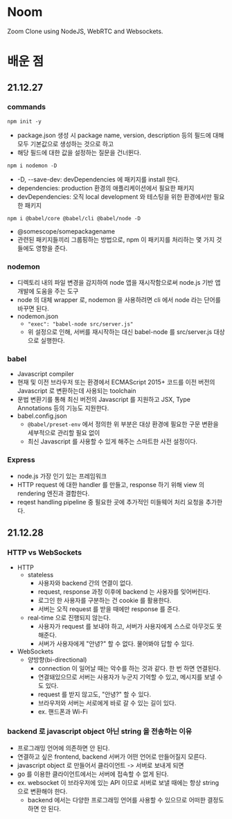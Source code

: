 # Noom

Zoom Clone using NodeJS, WebRTC and Websockets.

# 배운 점

## 21.12.27

### commands
`npm init -y`
* package.json 생성 시 package name, version, description 등의 필드에 대해 모두 기본값으로 생성하는 것으로 하고
* 해당 필드에 대한 값을 설정하는 질문을 건너뛴다.

`npm i nodemon -D`
* -D, --save-dev: devDependencies 에 패키지를 install 한다.
* dependencies: production 환경의 애플리케이션에서 필요한 패키지
* devDependencies: 오직 local development 와 테스팅을 위한 환경에서만 필요한 패키지

`npm i @babel/core @babel/cli @babel/node -D`
* @somescope/somepackagename
* 관련된 패키지들끼리 그룹핑하는 방법으로, npm 이 패키지를 처리하는 몇 가지 것들에도 영향을 준다.

### nodemon
* 디렉토리 내의 파일 변경을 감지하여 node 앱을 재시작함으로써 node.js 기반 앱 개발에 도움을 주는 도구
* node 의 대체 wrapper 로, nodemon 을 사용하려면 cli 에서 node 라는 단어를 바꾸면 된다.
* nodemon.json
  * `"exec": "babel-node src/server.js"`
  * 위 설정으로 인해, 서버를 재시작하는 대신 babel-node 를 src/server.js 대상으로 실행한다.

### babel
* Javascript compiler
* 현재 및 이전 브라우저 또는 환경에서 ECMAScript 2015+ 코드를 이전 버전의 Javascript 로 변환하는데 사용되는 toolchain
* 문법 변환기를 통해 최신 버전의 Javascript 를 지원하고 JSX, Type Annotations 등의 기능도 지원한다.
* babel.config.json
  * `@babel/preset-env` 에서 정의한 위 부분은 대상 환경에 필요한 구문 변환을 세부적으로 관리할 필요 없이
  * 최신 Javascript 를 사용할 수 있게 해주는 스마트한 사전 설정이다.

### Express
* node.js 가장 인기 있는 프레임워크
* HTTP request 에 대한 handler 를 만들고, response 하기 위해 view 의 rendering 엔진과 결합한다.
* reqest handling pipeline 중 필요한 곳에 추가적인 미들웨어 처리 요청을 추가한다.

## 21.12.28

### HTTP vs WebSockets
- HTTP
  - stateless
    - 사용자와 backend 간의 연결이 없다.
    - request, response 과정 이후에 backend 는 사용자를 잊어버린다.
    - 로그인 한 사용자를 구분하는 건 cookie 를 활용한다.
    - 서버는 오직 request 를 받을 때에만 response 를 준다.
  - real-time 으로 진행되지 않는다. 
    - 사용자가 request 를 보내야 하고, 서버가 사용자에게 스스로 아무것도 못해준다.
    - 서버가 사용자에게 "안녕?" 할 수 없다. 물어봐야 답할 수 있다.
- WebSockets
  - 양방향(bi-directional)
    - connection 이 일어날 때는 악수를 하는 것과 같다. 한 번 하면 연결된다.
    - 연결돼있으므로 서버는 사용자가 누군지 기억할 수 있고, 메시지를 보낼 수도 있다.
    - request 를 받지 않고도, "안녕?" 할 수 있다.
    - 브라우저와 서버는 서로에게 바로 갈 수 있는 길이 있다.
    - ex. 핸드폰과 Wi-Fi

### backend 로 javascript object 아닌 string 을 전송하는 이유
- 프로그래밍 언어에 의존하면 안 된다.
- 연결하고 싶은 frontend, backend 서버가 어떤 언어로 만들어질지 모른다.
- javascript object 로 만들어서 클라이언트 -> 서버로 보내게 되면
- go 를 이용한 클라이언트에서는 서버에 접속할 수 없게 된다.
- ex. websocket 이 브라우저에 있는 API 이므로 서버로 보낼 때에는 항상 string 으로 변환해야 한다.
  - backend 에서는 다양한 프로그래밍 언어를 사용할 수 있으므로 어떠한 결정도 하면 안 된다.